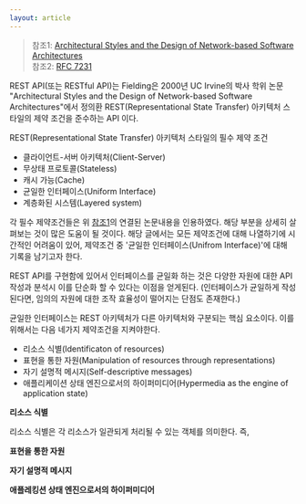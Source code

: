 ```yaml
---
layout: article
---
```


> 참조1: [Architectural Styles and the Design of Network-based Software Architectures](https://www.ics.uci.edu/~fielding/pubs/dissertation/rest_arch_style.htm)  
> 참조2: [RFC 7231](https://datatracker.ietf.org/doc/html/rfc7231)

REST API(또는 RESTful API)는 Fielding은 2000년 UC Irvine의 박사 학위 논문
"Architectural Styles and the Design of Network-based Software Architectures"에서 정의환
REST(Representational State Transfer) 아키텍처 스타일의 제약 조건을 준수하는 API 이다.

REST(Representational State Transfer) 아키텍처 스타일의 필수 제약 조건
- 클라이언트-서버 아키텍처(Client-Server)
- 무상태 프로토콜(Stateless)
- 캐시 가능(Cache)
- 균일한 인터페이스(Uniform Interface)
- 계층화된 시스템(Layered system)

각 필수 제약조건들은 위 [참조1](https://www.ics.uci.edu/~fielding/pubs/dissertation/rest_arch_style.htm)의
연결된 논문내용을 인용하였다. 해당 부분을 상세히 살펴보는 것이 많은 도움이 될 것이다. 해당 글에서는 모든 제약조건에 대해 나열하기에 시간적인 어려움이 있어,
제약조건 중 '균일한 인터페이스(Unifrom Interface)'에 대해 기록을 남기고자 한다.

REST API를 구현함에 있어서 인터페이스를 균일화 하는 것은 다양한 자원에 대한 API 작성과 분석시 이를 단순화 할 수 있다는 이점을 얻게된다.
(인터페이스가 균일하게 작성된다면, 임의의 자원에 대한 조작 효율성이 떨어지는 단점도 존재한다.)

균일한 인터페이스는 REST 아키텍처가 다른 아키텍처와 구분되는 핵심 요소이다. 이를 위해서는 다음 네가지 제약조건을 지켜야한다.
- 리소스 식별(Identificaton of resources)
- 표현을 통한 자원(Manipulation of resources through representations)
- 자기 설명적 메시지(Self-descriptive messages)
- 애플리케이션 상태 엔진으로서의 하이퍼미디어(Hypermedia as the engine of application state)

**리소스 식별**

리소스 식별은 각 리소스가 일관되게 처리될 수 있는 객체를 의미한다. 즉, 

**표현을 통한 자원**

**자기 설명적 메시지**

**애플레킹션 상태 엔진으로서의 하이퍼미디어**